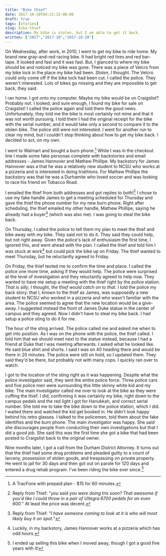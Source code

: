 ```yaml
---
title: "Bike thief"
date: 2017-10-28T04:31:13-06:00
draft: true
tags: [stories]
slug: bike-thief
description: My bike is stolen, but I am able to get it back.
written: ["2017","2017-10","2017-10-28"]
---
```



On Wednesday, after work, in 2010, I went to get my bike to ride home. My brand new gray-and-red racing bike. It had bright red tires and red bar-tape. It looked and fast and it was fast. But, I glanced to where my bike should be and noticed my bike was gone. There was a piece of Velcro from my bike lock in the place my bike had been. *Stolen*, I thought. The Velcro could only come off if the bike lock had been cut.  I called the police. They weren't interested. Lots of bikes go missing and they are impossible to get back, they said.  

I ran home. I got onto my computer. Maybe my bike would be on Craigslist? Probably not. I looked, and sure enough, I found my bike for sale on Craigslist!  I called the police again and told them the good news. Unfortunately, they told me the bike is most certainly not mine and that it was not worth pursuing. I told them I had the original receipt for the bike with the serial number, and it would take only a second to compare it to the stolen bike. The police still were not interested. I went for another run to clear my mind, but I couldn't stop thinking about how to get my bike back. I decided to act, on my own.


I went to Walmart and bought a burn phone.[^1]  While I was in the checkout line I made some fake personas complete with backstories and email addresses - James Hannover and Mathew Phillipe. My backstory for James Hannover was a that he was a relatively new student to NCSU who works at a pizzeria and is interested in doing triathlons. For Mathew Phillipe the backstory was that he was a Durhamite who loved soccer and was looking to race his friend on Tobacco Road. 


[^1]: A TracFone with prepaid plan -  $15 for 60 minutes.

I emailed the thief from both addresses and got replies to both![^2] I chose to use my fake handle James to get a meeting scheduled for Thursday and gave the thief the phone number for my new burn phone. Right after scheduling, the thief emailed my other handle, Mathew Phillipe, saying he already had a buyer[^3] (which was also me). I was going to steal the bike back. 

[^2]: Reply from Thief: "*you said you were doing tris soon? That awesome if you'd like I could throw in a pair of Ultegra 6700 pedals for an even 600.*" At least the price was decent.

[^3]: Reply from Thief: "*I have someone coming to look at it is who will most likely buy it on spot.*"

On Thursday, I called the police to tell them my plan to meet the thief and bike away with my bike. They said not to do it. They said they could help, but not right away. Given the police's lack of enthusiasm the first time, I ignored this, and went ahead with the plan. I called the thief and told him I was stuck at work[^4] but could pick the bike up on Friday. The thief wanted to meet Thursday, but he reluctantly agreed to Friday.

[^4]: Luckily, in my backstory, James Hannover works at a pizzeria which has odd hours.

On Friday, the thief texted me to confirm the time and place. I called the police one more time, asking if they would help. The police were surprised at the level of investigation and they reluctantly agreed to help now.  They wanted to have me setup a meeting with the thief right by the police station. *That is silly*, I thought, *the thief would catch on to that*.  I told the police my back story: that I, known to the thief as James, was supposedly a new student to NCSU who worked in a pizzeria and who wasn't familiar with the area. The police seemed to agree that the new location would be a give-away. I suggested instead the front of James Duke statue in the center of campus and they agreed.  Now I didn't have to steal my bike back. I had setup a police sting to do it for me.

The hour of the sting arrived. The police called me and asked me when to get into position. As I was on the phone with the police, the thief called.  I told him that we should meet next to the statue instead, because I had a friend at Duke that I was meeting afterwards. I asked what he looked like. He said blue shirt and shorts. I said I was on 40 heading there and would be there in 20 minutes. The police were still on hold, so I updated them.  They said they'd be there, but probably not with many cops. I quickly ran over to watch.  

I got to the location of the sting right as it was happening. Despite what the police investigator said, they sent the entire police force. Three police cars and five police men were surrounding this little skinny white kid and my bike. The main investigator called me over to look at the bike as they were cuffing the thief.  I did, confirming it was certainly my bike, right down to the campus pedals and the red light I got for Hanukkah, and correct serial number.  She told me to take the bike down to the police station, which I did.  I waited there and watched the kid get booked in.  He didn't look happy behind his retro glasses.  I talked to the policemen, told them about the fake identifies and the burn phone. The main investigator was happy.  She said she discourages people from conducting their own investigations but that I did a good job. She said this was the first time she got a bike that had been posted to Craigslist back to the original owner.  

Nine months later, I got a call from the Durham District Attorney. It turns out that the thief had some drug problems and pleaded guilty to a count of larceny, possession of stolen goods, and trespassing on private property.  He went to jail for 30 days and then got out on parole for 120 days and entered a drug rehab program. I've been riding the bike ever since.[^5]

[^5]: I ended up selling this bike when I moved away, though I got a good five years with it!
